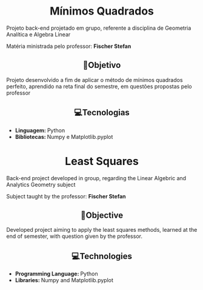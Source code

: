<h1 align="center"> Mínimos Quadrados </h1>
<p>Projeto back-end projetado em grupo, referente a disciplina de Geometria Analítica e Algebra Linear</p>
<p>Matéria ministrada pelo professor: <strong>Fischer Stefan</strong></p>

<h2 align="center">🎯Objetivo</h2>
<p>Projeto desenvolvido a fim de aplicar o método de mínimos quadrados perfeito, aprendido na reta final do semestre, em questões propostas pelo professor</p>

<h2 align="center">💻Tecnologias</h2>
<ul>
  <li><strong>Linguagem: </strong>Python</li>
  <li><strong>Bibliotecas: </strong>Numpy e Matplotlib.pyplot</li>
</ul>

<h1 align="center"> Least Squares</h1>
<p>Back-end project developed in group, regarding the Linear Algebric and Analytics Geometry subject</p>
<p>Subject taught by the professor: <strong>Fischer Stefan</strong></p>

<h2 align="center">🎯Objective</h2>
<p>Developed project aiming to apply the least squares methods, learned at the end of semester, with question given by the professor.</p>

<h2 align="center">💻Technologies</h2>
<ul>
  <li><strong>Programming Language: </strong>Python</li>
  <li><strong>Libraries: </strong>Numpy and Matplotlib.pyplot</li>
